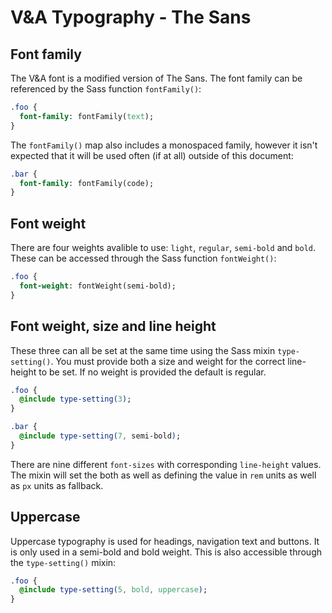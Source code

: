 # V&A Typography - The Sans

## Font family

The V&A font is a modified version of The Sans. The font family can be referenced by the Sass function `fontFamily()`:

```sass
.foo {
  font-family: fontFamily(text);
}
```

The `fontFamily()` map also includes a monospaced family, however it isn't expected that it will be used often (if at all) outside of this document:

```sass
.bar {
  font-family: fontFamily(code);
}
```

## Font weight

There are four weights avalible to use: `light`, `regular`, `semi-bold` and `bold`. These can be accessed through the Sass function `fontWeight()`:

```sass
.foo {
  font-weight: fontWeight(semi-bold);
}
```

## Font weight, size and line height

These three can all be set at the same time using the Sass mixin `type-setting()`. You must provide both a size and weight for the correct line-height to be set. If no weight is provided the default is regular.

```sass
.foo {
  @include type-setting(3);
}

.bar {
  @include type-setting(7, semi-bold);
}
```

There are nine different `font-sizes` with corresponding `line-height` values. The mixin will set the both as well as defining the value in `rem` units as well as `px` units as fallback.

## Uppercase

Uppercase typography is used for headings, navigation text and buttons. It is only used in a semi-bold and bold weight. This is also accessible through the `type-setting()` mixin:

```sass
.foo {
  @include type-setting(5, bold, uppercase);
}
```
